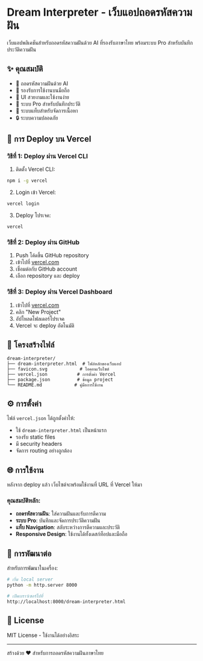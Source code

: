 # Dream Interpreter - เว็บแอปถอดรหัสความฝัน

เว็บแอปพลิเคชันสำหรับถอดรหัสความฝันด้วย AI ที่รองรับภาษาไทย พร้อมระบบ Pro สำหรับบันทึกประวัติความฝัน

## ✨ คุณสมบัติ

- 🌙 ถอดรหัสความฝันด้วย AI
- 📱 รองรับการใช้งานบนมือถือ
- 🎨 UI สวยงามและใช้งานง่าย
- 💾 ระบบ Pro สำหรับบันทึกประวัติ
- 🌟 ระบบแท็บสำหรับจัดการเนื้อหา
- 🔒 ระบบความปลอดภัย

## 🚀 การ Deploy บน Vercel

### วิธีที่ 1: Deploy ผ่าน Vercel CLI

1. ติดตั้ง Vercel CLI:
```bash
npm i -g vercel
```

2. Login เข้า Vercel:
```bash
vercel login
```

3. Deploy โปรเจค:
```bash
vercel
```

### วิธีที่ 2: Deploy ผ่าน GitHub

1. Push โค้ดขึ้น GitHub repository
2. เข้าไปที่ [vercel.com](https://vercel.com)
3. เชื่อมต่อกับ GitHub account
4. เลือก repository และ deploy

### วิธีที่ 3: Deploy ผ่าน Vercel Dashboard

1. เข้าไปที่ [vercel.com](https://vercel.com)
2. คลิก "New Project"
3. อัปโหลดโฟลเดอร์โปรเจค
4. Vercel จะ deploy อัตโนมัติ

## 📁 โครงสร้างไฟล์

```
dream-interpreter/
├── dream-interpreter.html  # ไฟล์หลักของเว็บแอป
├── favicon.svg            # ไอคอนเว็บไซต์
├── vercel.json           # การตั้งค่า Vercel
├── package.json          # ข้อมูล project
└── README.md            # คู่มือการใช้งาน
```

## ⚙️ การตั้งค่า

ไฟล์ `vercel.json` ได้ถูกตั้งค่าให้:
- ใช้ `dream-interpreter.html` เป็นหน้าแรก
- รองรับ static files
- มี security headers
- จัดการ routing อย่างถูกต้อง

## 🌐 การใช้งาน

หลังจาก deploy แล้ว เว็บไซต์จะพร้อมใช้งานที่ URL ที่ Vercel ให้มา

### คุณสมบัติหลัก:
- **ถอดรหัสความฝัน**: ใส่ความฝันและรับการตีความ
- **ระบบ Pro**: บันทึกและจัดการประวัติความฝัน
- **แท็บ Navigation**: สลับระหว่างการตีความและประวัติ
- **Responsive Design**: ใช้งานได้ทั้งเดสก์ท็อปและมือถือ

## 🔧 การพัฒนาต่อ

สำหรับการพัฒนาในเครื่อง:

```bash
# เริ่ม local server
python -m http.server 8000

# เปิดเบราว์เซอร์ไปที่
http://localhost:8000/dream-interpreter.html
```

## 📝 License

MIT License - ใช้งานได้อย่างอิสระ

---

สร้างด้วย ❤️ สำหรับการถอดรหัสความฝันภาษาไทย